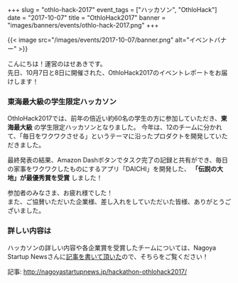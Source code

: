 +++
slug = "othlo-hack-2017"
event_tags = ["ハッカソン", "OthloHack"]
date = "2017-10-07"
title = "OthloHack2017"
banner = "images/banners/events/othlo-hack-2017.png"
+++

{{< image src="/images/events/2017-10-07/banner.png" alt="イベントバナー" >}}

こんにちは！運営のはせあきです。    
先日、10月7日と8日に開催された、OthloHack2017のイベントレポートをお届けします！  

### 東海最大級の学生限定ハッカソン
OthloHack2017では、前年の倍近い約60名の学生の方に参加していただき、**東海最大級** の学生限定ハッカソンとなりました。  今年は、12のチームに分かれて、「毎日をワクワクさせる」というテーマに沿ったプロダクトを開発していただきました。
<br>

最終発表の結果、Amazon Dashボタンでタスク完了の記録と共有ができ、毎日の家事をワクワクしたものにするアプリ「DAICHI」を開発した、 **「伝説の大地」が最優秀賞を受賞** しました！
<br>

参加者のみなさま、お疲れ様でした！  
また、ご協賛いただいた企業様、差し入れをしていただいた皆様、ありがとうございました。  

### 詳しい内容は
ハッカソンの詳しい内容や各企業賞を受賞したチームについては、Nagoya Startup Newsさんに[記事を書いて頂いた](http://nagoyastartupnews.jp/hackathon-othlohack2017/)ので、そちらをご覧ください！
<br>

記事: <a href="http://nagoyastartupnews.jp/hackathon-othlohack2017/">http://nagoyastartupnews.jp/hackathon-othlohack2017/</a>
